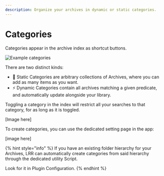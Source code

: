 ```yaml
---
description: Organize your archives in dynamic or static categories.
---
```


# Categories

Categories appear in the archive index as shortcut buttons.  

![Example categories](../.gitbook/assets/favtags.jpg)

 There are two distinct kinds:

*  📁 Static Categories are arbitrary collections of Archives, where you can add as many items as you want.
*  ⚡ Dynamic Categories contain all archives matching a given predicate, and automatically update alongside your library.

Toggling a category in the index will restrict all your searches to that category, for as long as it is toggled.

\[Image here\]

To create categories, you can use the dedicated setting page in the app:

\[image here\]

{% hint style="info" %}
If you have an existing folder hierarchy for your Archives, LRR can automatically create categories from said hierarchy through the dedicated utility Script. 

Look for it in Plugin Configuration.
{% endhint %}
